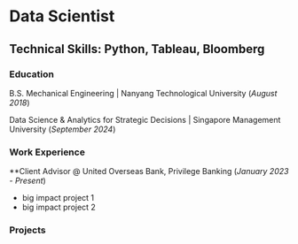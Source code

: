 # Data Scientist

## Technical Skills: Python, Tableau, Bloomberg

### Education
B.S. Mechanical Engineering | Nanyang Technological University (_August 2018_)

Data Science & Analytics for Strategic Decisions | Singapore Management University (_September 2024_)

### Work Experience
**Client Advisor @ United Overseas Bank, Privilege Banking (_January 2023 - Present_) 
- big impact project 1
- big impact project 2

### Projects
